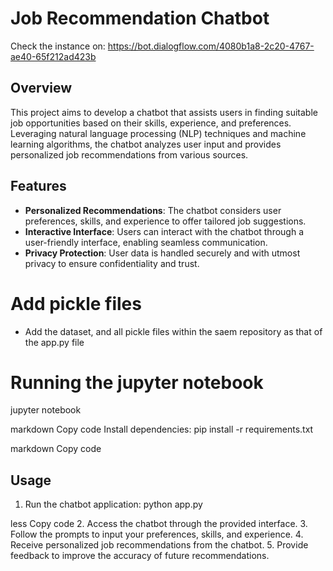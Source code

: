 # Job Recommendation Chatbot

Check the instance on: https://bot.dialogflow.com/4080b1a8-2c20-4767-ae40-65f212ad423b

## Overview
This project aims to develop a chatbot that assists users in finding suitable job opportunities based on their skills, experience, and preferences. Leveraging natural language processing (NLP) techniques and machine learning algorithms, the chatbot analyzes user input and provides personalized job recommendations from various sources.

## Features
- **Personalized Recommendations**: The chatbot considers user preferences, skills, and experience to offer tailored job suggestions.
- **Interactive Interface**: Users can interact with the chatbot through a user-friendly interface, enabling seamless communication.
- **Privacy Protection**: User data is handled securely and with utmost privacy to ensure confidentiality and trust.

# Add pickle files
- Add the dataset, and all pickle files within the saem repository as that of the app.py file


# Running the jupyter notebook
jupyter notebook


markdown
Copy code
Install dependencies:
pip install -r requirements.txt

markdown
Copy code

## Usage
1. Run the chatbot application:
python app.py

less
Copy code
2. Access the chatbot through the provided interface.
3. Follow the prompts to input your preferences, skills, and experience.
4. Receive personalized job recommendations from the chatbot.
5. Provide feedback to improve the accuracy of future recommendations.



